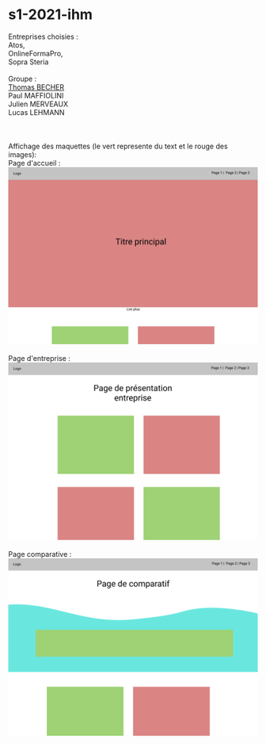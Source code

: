 # s1-2021-ihm
Entreprises choisies : <br>
Atos, <br>
OnlineFormaPro,<br>
Sopra Steria<br><br>
Groupe :<br>
    [Thomas BECHER](mailto:thomas.becher@edu.univ-fconte.fr?subject=[SAE_S1.06-A2])<br>
    Paul MAFFIOLINI<br>
    Julien MERVEAUX<br>
    Lucas LEHMANN<br><br>
    <br><br>Affichage des maquettes (le vert represente du text et le rouge des images):
    <br>
    Page d'accueil : <br>
    ![Accueil](https://github.com/sae2021a2BECHER/s1-2021-ihm/blob/main/images/pagehome.png)<br><br>
    Page d'entreprise : <br>
    ![Page d'entreprise](https://github.com/sae2021a2BECHER/s1-2021-ihm/blob/main/images/pageentreprise.png)<br><br>
    Page comparative : <br>
    ![Page comparative](https://github.com/sae2021a2BECHER/s1-2021-ihm/blob/main/images/pagecomparatif.png)<br><br>
